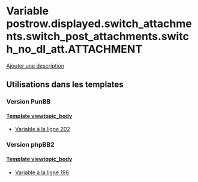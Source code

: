 # Variable postrow.displayed.switch_attachments.switch_post_attachments.switch_no_dl_att.ATTACHMENT
[Ajouter une description](https://fa-tvars.appspot.com/var/postrow.displayed.switch_attachments.switch_post_attachments.switch_no_dl_att.ATTACHMENT)

## Utilisations dans les templates

### Version PunBB

#### [Template viewtopic_body](punbb/viewtopic_body.md)
* [Variable &agrave; la ligne 202](../punbb/viewtopic_body.tpl#L202)

### Version phpBB2

#### [Template viewtopic_body](subsilver/viewtopic_body.md)
* [Variable &agrave; la ligne 196](../subsilver/viewtopic_body.tpl#L196)
